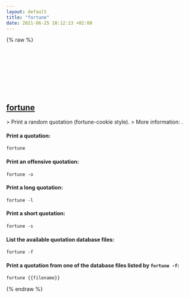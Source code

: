 ```yaml
---
layout: default
title: "fortune"
date: 2021-06-25 18:12:13 +02:00
---
```

{% raw %}
<h2 id="fortune">
  <a href="/en/common/fortune.html">fortune</a> <a href="#fortune"><svg class="icon">
    <use href="/assets/images/unicode_sprite.svg#link" />
  </svg></a>
</h2>
> Print a random quotation (fortune-cookie style).
> More information: <https://man.archlinux.org/man/fortune.6>.

#### Print a quotation:
```shell
fortune
```
#### Print an offensive quotation:
```shell
fortune -o
```
#### Print a long quotation:
```shell
fortune -l
```
#### Print a short quotation:
```shell
fortune -s
```
#### List the available quotation database files:
```shell
fortune -f
```
#### Print a quotation from one of the database files listed by `fortune -f`:
```shell
fortune {{filename}}
```
{% endraw %}